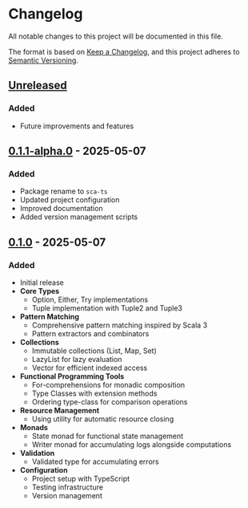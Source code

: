 # Changelog

All notable changes to this project will be documented in this file.

The format is based on [Keep a Changelog](https://keepachangelog.com/en/1.0.0/),
and this project adheres to [Semantic Versioning](https://semver.org/spec/v2.0.0.html).

## [Unreleased]

### Added

- Future improvements and features

## [0.1.1-alpha.0] - 2025-05-07

### Added

- Package rename to `sca-ts`
- Updated project configuration
- Improved documentation
- Added version management scripts

## [0.1.0] - 2025-05-07

### Added

- Initial release
- **Core Types**
  - Option, Either, Try implementations
  - Tuple implementation with Tuple2 and Tuple3
- **Pattern Matching**
  - Comprehensive pattern matching inspired by Scala 3
  - Pattern extractors and combinators
- **Collections**
  - Immutable collections (List, Map, Set)
  - LazyList for lazy evaluation
  - Vector for efficient indexed access
- **Functional Programming Tools**
  - For-comprehensions for monadic composition
  - Type Classes with extension methods
  - Ordering type-class for comparison operations
- **Resource Management**
  - Using utility for automatic resource closing
- **Monads**
  - State monad for functional state management
  - Writer monad for accumulating logs alongside computations
- **Validation**
  - Validated type for accumulating errors
- **Configuration**
  - Project setup with TypeScript
  - Testing infrastructure
  - Version management

[Unreleased]: https://github.com/chrismichaelps/scats/compare/v0.1.1-alpha.0...HEAD
[0.1.1-alpha.0]: https://github.com/chrismichaelps/scats/compare/v0.1.0...v0.1.1-alpha.0
[0.1.0]: https://github.com/chrismichaelps/scats/releases/tag/v0.1.0
